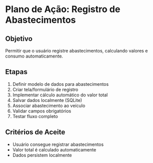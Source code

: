 # Plano de Ação: Registro de Abastecimentos

## Objetivo
Permitir que o usuário registre abastecimentos, calculando valores e consumo automaticamente.

## Etapas
1. Definir modelo de dados para abastecimentos
2. Criar tela/formulário de registro
3. Implementar cálculo automático do valor total
4. Salvar dados localmente (SQLite)
5. Associar abastecimento ao veículo
6. Validar campos obrigatórios
7. Testar fluxo completo

## Critérios de Aceite
- Usuário consegue registrar abastecimentos
- Valor total é calculado automaticamente
- Dados persistem localmente
